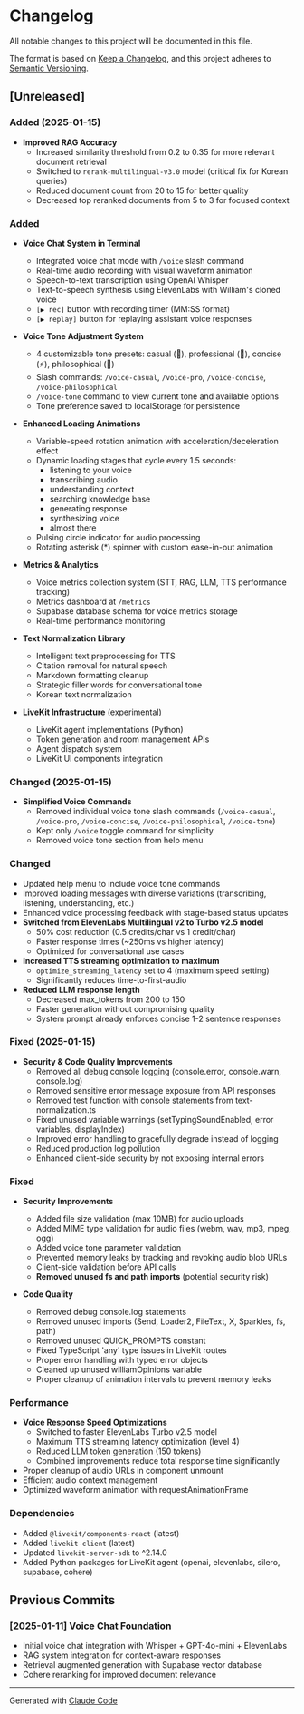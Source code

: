 # Changelog

All notable changes to this project will be documented in this file.

The format is based on [Keep a Changelog](https://keepachangelog.com/en/1.0.0/),
and this project adheres to [Semantic Versioning](https://semver.org/spec/v2.0.0.html).

## [Unreleased]

### Added (2025-01-15)
- **Improved RAG Accuracy**
  - Increased similarity threshold from 0.2 to 0.35 for more relevant document retrieval
  - Switched to `rerank-multilingual-v3.0` model (critical fix for Korean queries)
  - Reduced document count from 20 to 15 for better quality
  - Decreased top reranked documents from 5 to 3 for focused context

### Added
- **Voice Chat System in Terminal**
  - Integrated voice chat mode with `/voice` slash command
  - Real-time audio recording with visual waveform animation
  - Speech-to-text transcription using OpenAI Whisper
  - Text-to-speech synthesis using ElevenLabs with William's cloned voice
  - `[▶ rec]` button with recording timer (MM:SS format)
  - `[▶ replay]` button for replaying assistant voice responses

- **Voice Tone Adjustment System**
  - 4 customizable tone presets: casual (💬), professional (💼), concise (⚡), philosophical (🤔)
  - Slash commands: `/voice-casual`, `/voice-pro`, `/voice-concise`, `/voice-philosophical`
  - `/voice-tone` command to view current tone and available options
  - Tone preference saved to localStorage for persistence

- **Enhanced Loading Animations**
  - Variable-speed rotation animation with acceleration/deceleration effect
  - Dynamic loading stages that cycle every 1.5 seconds:
    - listening to your voice
    - transcribing audio
    - understanding context
    - searching knowledge base
    - generating response
    - synthesizing voice
    - almost there
  - Pulsing circle indicator for audio processing
  - Rotating asterisk (*) spinner with custom ease-in-out animation

- **Metrics & Analytics**
  - Voice metrics collection system (STT, RAG, LLM, TTS performance tracking)
  - Metrics dashboard at `/metrics`
  - Supabase database schema for voice metrics storage
  - Real-time performance monitoring

- **Text Normalization Library**
  - Intelligent text preprocessing for TTS
  - Citation removal for natural speech
  - Markdown formatting cleanup
  - Strategic filler words for conversational tone
  - Korean text normalization

- **LiveKit Infrastructure** (experimental)
  - LiveKit agent implementations (Python)
  - Token generation and room management APIs
  - Agent dispatch system
  - LiveKit UI components integration

### Changed (2025-01-15)
- **Simplified Voice Commands**
  - Removed individual voice tone slash commands (`/voice-casual`, `/voice-pro`, `/voice-concise`, `/voice-philosophical`, `/voice-tone`)
  - Kept only `/voice` toggle command for simplicity
  - Removed voice tone section from help menu

### Changed
- Updated help menu to include voice tone commands
- Improved loading messages with diverse variations (transcribing, listening, understanding, etc.)
- Enhanced voice processing feedback with stage-based status updates
- **Switched from ElevenLabs Multilingual v2 to Turbo v2.5 model**
  - 50% cost reduction (0.5 credits/char vs 1 credit/char)
  - Faster response times (~250ms vs higher latency)
  - Optimized for conversational use cases
- **Increased TTS streaming optimization to maximum**
  - `optimize_streaming_latency` set to 4 (maximum speed setting)
  - Significantly reduces time-to-first-audio
- **Reduced LLM response length**
  - Decreased max_tokens from 200 to 150
  - Faster generation without compromising quality
  - System prompt already enforces concise 1-2 sentence responses

### Fixed (2025-01-15)
- **Security & Code Quality Improvements**
  - Removed all debug console logging (console.error, console.warn, console.log)
  - Removed sensitive error message exposure from API responses
  - Removed test function with console statements from text-normalization.ts
  - Fixed unused variable warnings (setTypingSoundEnabled, error variables, displayIndex)
  - Improved error handling to gracefully degrade instead of logging
  - Reduced production log pollution
  - Enhanced client-side security by not exposing internal errors

### Fixed
- **Security Improvements**
  - Added file size validation (max 10MB) for audio uploads
  - Added MIME type validation for audio files (webm, wav, mp3, mpeg, ogg)
  - Added voice tone parameter validation
  - Prevented memory leaks by tracking and revoking audio blob URLs
  - Client-side validation before API calls
  - **Removed unused fs and path imports** (potential security risk)

- **Code Quality**
  - Removed debug console.log statements
  - Removed unused imports (Send, Loader2, FileText, X, Sparkles, fs, path)
  - Removed unused QUICK_PROMPTS constant
  - Fixed TypeScript 'any' type issues in LiveKit routes
  - Proper error handling with typed error objects
  - Cleaned up unused williamOpinions variable
  - Proper cleanup of animation intervals to prevent memory leaks

### Performance
- **Voice Response Speed Optimizations**
  - Switched to faster ElevenLabs Turbo v2.5 model
  - Maximum TTS streaming latency optimization (level 4)
  - Reduced LLM token generation (150 tokens)
  - Combined improvements reduce total response time significantly
- Proper cleanup of audio URLs in component unmount
- Efficient audio context management
- Optimized waveform animation with requestAnimationFrame

### Dependencies
- Added `@livekit/components-react` (latest)
- Added `livekit-client` (latest)
- Updated `livekit-server-sdk` to ^2.14.0
- Added Python packages for LiveKit agent (openai, elevenlabs, silero, supabase, cohere)

## Previous Commits

### [2025-01-11] Voice Chat Foundation
- Initial voice chat integration with Whisper + GPT-4o-mini + ElevenLabs
- RAG system integration for context-aware responses
- Retrieval augmented generation with Supabase vector database
- Cohere reranking for improved document relevance

---

Generated with [Claude Code](https://claude.com/claude-code)
